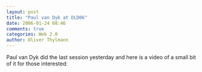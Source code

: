 ```yaml
---
layout: post
title: "Paul van Dyk at DLD06"
date: 2006-01-24 08:46
comments: true
categories: Web 2.0
author: Oliver Thylmann
---
```





Paul van Dyk did the last session yesterday and here is a video of a small bit of it for those interested:








